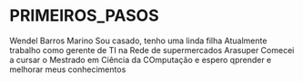 # PRIMEIROS_PASOS
Wendel Barros Marino
Sou casado, tenho uma linda filha
Atualmente trabalho como gerente de TI na Rede de supermercados Arasuper
Comecei a cursar o Mestrado em Ciência da COmputação e espero qprender e melhorar meus conhecimentos
